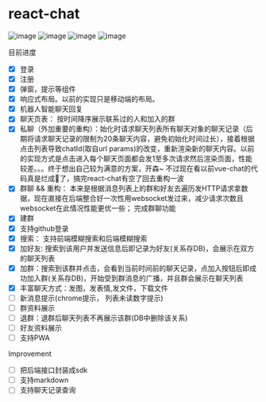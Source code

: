 # react-chat

![image](https://user-images.githubusercontent.com/24861316/51810041-5bd1b700-22e0-11e9-9456-aae8548ca492.png)
![image](https://user-images.githubusercontent.com/24861316/51809966-cf26f900-22df-11e9-8fb5-645480338ba0.png)
![image](https://user-images.githubusercontent.com/24861316/51809979-ebc33100-22df-11e9-94be-c7554004cdfe.png)
![image](https://user-images.githubusercontent.com/24861316/51809992-fd0c3d80-22df-11e9-89f1-ac9c7133d735.png)



目前进度

- [x] 登录
- [x] 注册
- [x] 弹窗，提示等组件
- [x] 响应式布局。以前的实现只是移动端的布局。
- [x] 机器人智能聊天回复
- [x] 聊天页表： 按时间降序展示联系过的人和加入的群
- [x] 私聊（外加重要的重构）：始化时请求聊天列表所有聊天对象的聊天记录（后期将请求聊天记录的限制为20条聊天内容，避免初始化时间过长），接着根据点击列表导致chatId(取自url params)的改变，重新渲染新的聊天内容。以前的实现方式是点击进入每个聊天页面都会发1至多次请求然后渲染页面，性能较差。。。终于想出自己较为满意的方案，开森~ 不过现在看以前vue-chat的代码真是烂成💩了，搞完react-chat有空了回去重构一波
- [x] 群聊 && 重构： 本来是根据消息列表上的群和好友去遍历发HTTP请求拿数据，现在直接在后端整合好一次性用websocket发过来，减少请求次数且websocket在此情况性能更优一些； 完成群聊功能
- [x] 建群
- [x] 支持github登录 
- [x] 搜索： 支持前端模糊搜索和后端模糊搜索
- [x] 加好友: 搜索到该用户并发送信息后即记录为好友(关系存DB)，会展示在双方的聊天列表
- [x] 加群：搜索到该群并点击，会看到当前时间前的聊天记录，点加入按钮后即成功加入群(关系存DB)，开始受到群消息的广播，并且群会展示在聊天列表
- [x] 丰富聊天方式：发图，发表情,发文件，下载文件
- [ ] 新消息提示(chrome提示， 列表未读数字提示)
- [ ] 群资料展示
- [ ] 退群：退群后聊天列表不再展示该群(DB中删除该关系)
- [ ] 好友资料展示
- [ ] 支持PWA

Improvement

- [ ] 把后端接口封装成sdk
- [ ] 支持markdown
- [ ] 支持聊天记录查询